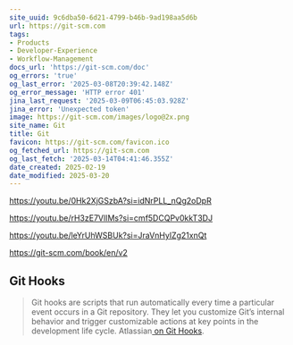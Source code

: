 ```yaml
---
site_uuid: 9c6dba50-6d21-4799-b46b-9ad198aa5d6b
url: https://git-scm.com
tags:
- Products
- Developer-Experience
- Workflow-Management
docs_url: 'https://git-scm.com/doc'
og_errors: 'true'
og_last_error: '2025-03-08T20:39:42.148Z'
og_error_message: 'HTTP error 401'
jina_last_request: '2025-03-09T06:45:03.928Z'
jina_error: 'Unexpected token'
image: https://git-scm.com/images/logo@2x.png
site_name: Git
title: Git
favicon: https://git-scm.com/favicon.ico
og_fetched_url: https://git-scm.com
og_last_fetch: '2025-03-14T04:41:46.355Z'
date_created: 2025-02-19
date_modified: 2025-03-20
---
```


https://youtu.be/0Hk2XjGSzbA?si=idNrPLL_nQg2oDpR

https://youtu.be/rH3zE7VlIMs?si=cmf5DCQPv0kkT3DJ

https://youtu.be/leYrUhWSBUk?si=JraVnHylZg21xnQt

https://git-scm.com/book/en/v2
## Git Hooks

>Git hooks are scripts that run automatically every time a particular event occurs in a Git repository. They let you customize Git’s internal behavior and trigger customizable actions at key points in the development life cycle. Atlassian[ on Git Hooks](https://www.atlassian.com/git/tutorials/git-hooks#:~:text=Git%20hooks%20are%20scripts%20that,in%20the%20development%20life%20cycle.). 


